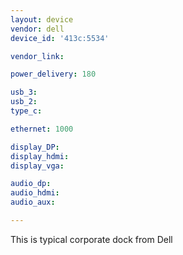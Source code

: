 ```yaml
---
layout: device
vendor: dell
device_id: '413c:5534'

vendor_link:

power_delivery: 180

usb_3: 
usb_2: 
type_c: 

ethernet: 1000

display_DP: 
display_hdmi: 
display_vga: 

audio_dp: 
audio_hdmi: 
audio_aux: 

---
```


This is typical corporate dock from Dell